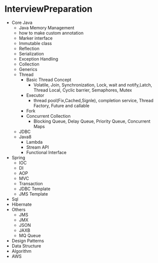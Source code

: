 # InterviewPreparation
* Core Java
  - Java Memory Management
  - how to make custom annotation 
  - Marker interface 
  - Immutable class
  - Reflection
  - Serialization  
  - Exception Handling 
  - Collection 
  - Generics 
  - Thread 
    - Basic Thread Concept
      - Volatile, Join, Synchronization, Lock, wait and notify,Latch, Thread Local, Cyclic barrier, Semaphores, Mutex
    - Executor 
      - thread pool(Fix,Cached,Signle), completion service, Thread Factory, Future and callable
    - Fork
    - Concurrent Collection 
      - Blocking Queue, Delay Queue, Priority Queue, Concurrent Maps
  - JDBC
  - Java8 
    - Lambda
    - Stream API
    - Functional Interface
* Spring
  - IOC
  - DI
  - AOP
  - MVC
  - Transaction
  - JDBC Template
  - JMS Template
* Sql
* Hibernate
* Others
  - JMS 
  - JMX
  - JSON
  - JAXB
  - MQ Queue
* Design Patterns
* Data Structure
* Algorithm 
* AWS
  
  
